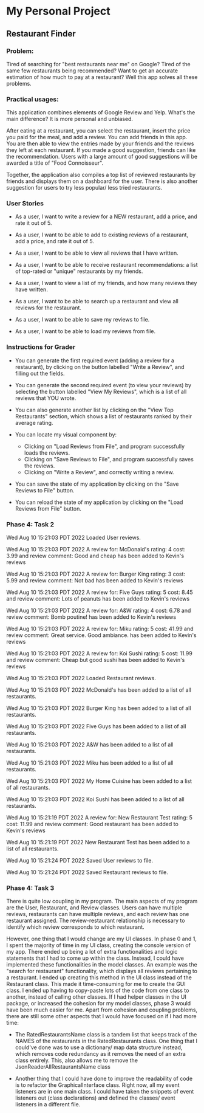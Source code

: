 # My Personal Project

## Restaurant Finder

### **Problem:**

Tired of searching for "best restaurants near me" on Google? Tired of the same few restaurants being recommended? Want to get an accurate estimation of how much to pay at a restaurant? Well this app solves all these problems.

### **Practical usages:**

This application combines elements of Google Review and Yelp. What's the main difference? It is more personal and unbiased.

After eating at a restaurant, you can select the restaurant, insert the price you paid for the meal, and add a review. You can add friends in this app. You are then able to view the entries made by your friends and the reviews they left at each restaurant. If you made a good suggestion, friends can like the recommendation. Users with a large amount of good suggestions will be awarded a title of "Food Connoisseur".

Together, the application also compiles a top list of reviewed restaurants by friends and displays them on a dashboard for the user. There is also another suggestion for users to try less popular/ less tried restaurants.

### **User Stories**

- As a user, I want to write a review for a NEW restaurant, add a price, and rate it out of 5.

- As a user, I want to be able to add to existing reviews of a restaurant, add a price, and rate it out of 5.

- As a user, I want to be able to view all reviews that I have written.

- As a user, I want to be able to receive restaurant recommendations: a list of top-rated or "unique" restaurants by my friends.

- As a user, I want to view a list of my friends, and how many reviews they have written.

- As a user, I want to be able to search up a restaurant and view all reviews for the restaurant.

- As a user, I want to be able to save my reviews to file.

- As a user, I want to be able to load my reviews from file.

### **Instructions for Grader**

- You can generate the first required event (adding a review for a restaurant), by clicking on the button labelled "Write a Review", and filling out the fields.

- You can generate the second required event (to view your reviews) by selecting the button labelled "View My Reviews", which is a list of all reviews that YOU wrote.

- You can also generate another list by clicking on the "View Top Restaurants" section, which shows a list of restaurants ranked by their average rating.

- You can locate my visual component by:
  - Clicking on "Load Reviews from File", and program successfully loads the reviews.
  - Clicking on "Save Reviews to File", and program successfully saves the reviews.
  - Clicking on "Write a Review", and correctly writing a review.

- You can save the state of my application by clicking on the "Save Reviews to File" button.

- You can reload the state of my application by clicking on the "Load Reviews from File" button.

### Phase 4: Task 2

Wed Aug 10 15:21:03 PDT 2022
Loaded User reviews.

Wed Aug 10 15:21:03 PDT 2022
A review for: McDonald's
rating: 4
cost: 3.99
and review comment: Good and cheap
has been added to Kevin's reviews

Wed Aug 10 15:21:03 PDT 2022
A review for: Burger King
rating: 3
cost: 5.99
and review comment: Not bad
has been added to Kevin's reviews

Wed Aug 10 15:21:03 PDT 2022
A review for: Five Guys
rating: 5
cost: 8.45
and review comment: Lots of peanuts
has been added to Kevin's reviews

Wed Aug 10 15:21:03 PDT 2022
A review for: A&W
rating: 4
cost: 6.78
and review comment: Bomb poutine!
has been added to Kevin's reviews

Wed Aug 10 15:21:03 PDT 2022
A review for: Miku
rating: 5
cost: 41.99
and review comment: Great service. Good ambiance.
has been added to Kevin's reviews

Wed Aug 10 15:21:03 PDT 2022
A review for: Koi Sushi
rating: 5
cost: 11.99
and review comment: Cheap but good sushi
has been added to Kevin's reviews

Wed Aug 10 15:21:03 PDT 2022
Loaded Restaurant reviews.

Wed Aug 10 15:21:03 PDT 2022
McDonald's has been added to a list of all restaurants.

Wed Aug 10 15:21:03 PDT 2022
Burger King has been added to a list of all restaurants.

Wed Aug 10 15:21:03 PDT 2022
Five Guys has been added to a list of all restaurants.

Wed Aug 10 15:21:03 PDT 2022
A&W has been added to a list of all restaurants.

Wed Aug 10 15:21:03 PDT 2022
Miku has been added to a list of all restaurants.

Wed Aug 10 15:21:03 PDT 2022
My Home Cuisine has been added to a list of all restaurants.

Wed Aug 10 15:21:03 PDT 2022
Koi Sushi has been added to a list of all restaurants.

Wed Aug 10 15:21:19 PDT 2022
A review for: New Restaurant Test
rating: 5
cost: 11.99
and review comment: Good restaurant
has been added to Kevin's reviews

Wed Aug 10 15:21:19 PDT 2022
New Restaurant Test has been added to a list of all restaurants.

Wed Aug 10 15:21:24 PDT 2022
Saved User reviews to file.

Wed Aug 10 15:21:24 PDT 2022
Saved Restaurant reviews to file.

### Phase 4: Task 3

There is quite low coupling in my program. The main aspects of my program are the User, Restaurant, and Review classes. Users can have multiple reviews, restaurants can have multiple reviews, and each review has one restaurant assigned. The review-restaurant relationship is necessary to identify which review corresponds to which restaurant. 

However, one thing that I would change are my UI classes. In phase 0 and 1, I spent the majority of time in my UI class, creating the console version of my app. There ended up being a lot of extra functionalities and logic statements that I had to come up within the class. Instead, I could have implemented these functionalities in the model classes. An example was the "search for restaurant" functionality, which displays all reviews pertaining to a restaurant. I ended up creating this method in the UI class instead of the Restaurant class. This made it time-consuming for me to create the GUI class. I ended up having to copy-paste lots of the code from one class to another, instead of calling other classes. If I had helper classes in the UI package, or increased the cohesion for my model classes, phase 3 would have been much easier for me. Apart from cohesion and coupling problems, there are still some other aspects that I would have focused on if I had more time:

- The RatedRestaurantsName class is a tandem list that keeps track of the NAMES of the restaurants in the RatedRestaurants class. One thing that I could've done was to use a dictionary/ map data structure instead, which removes code redundancy as it removes the need of an extra class entirely. This, also allows me to remove the JsonReaderAllRestaurantsName class


- Another thing that I could have done to improve the readability of code is to refactor the GraphicalInterface class. Right now, all my event listeners are in one main class. I could have taken the snippets of event listeners out (class declarations) and defined the classes/ event listeners in a different file.
